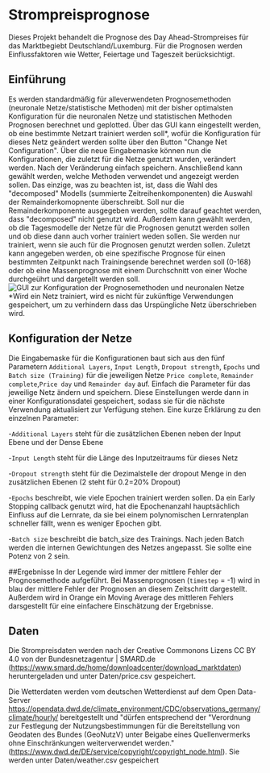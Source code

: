 # Strompreisprognose
Dieses Projekt behandelt die Prognose des Day Ahead-Strompreises für das Marktbegiebt Deutschland/Luxemburg. Für die Prognosen werden Einflussfaktoren wie Wetter, Feiertage und Tageszeit berücksichtigt.

## Einführung
Es werden standardmäßig für alleverwendeten Prognosemethoden (neuronale Netze/statistische Methoden) mit der bisher optimalsten Konfiguration für die neuronalen Netze und statistischen Methoden Prognosen berechnet und geplotted. 
Über das GUI kann eingestellt werden, ob eine bestimmte Netzart trainiert werden soll*, wofür die Konfiguration für dieses Netz geändert werden sollte über den Button "Change Net Configuration". 
Über die neue Eingabemaske können nun die Konfigurationen, die zuletzt für die Netze genutzt wurden, verändert werden. Nach der Veränderung einfach speichern.
Anschließend kann gewählt werden, welche Methoden verwendet und angezeigt werden sollen. Das einzige, was zu beachten ist, ist, dass die Wahl des "decomposed" Modells (summierte Zeitreihenkomponenten) die Auswahl der Remainderkomopnente überschreibt.
Soll nur die Remainderkomponente ausgegeben werden, sollte darauf geachtet werden, dass "decomposed" nicht genutzt wird.
Außerdem kann gewählt werden, ob die Tagesmodelle der Netze für die Prognosen genutzt werden sollen und ob diese dann auch vorher trainiert weden sollen. Sie werden nur trainiert, wenn sie auch für die Prognosen genutzt werden sollen.
Zuletzt kann angegeben werden, ob eine spezifische Prognose für einen bestimmten Zeitpunkt nach Trainingsende berechnet werden soll (0-168) oder ob eine Massenprognose mit einem Durchschnitt von einer Woche durchgeührt und dargetellt werden soll. 
![GUI zur Konfiguration der Prognosemethoden und neuronalen Netze]("Abbilungen\GUI.png")
*Wird ein Netz trainiert, wird es nicht für zukünftige Verwendungen gespeichert, um zu verhindern dass das Urspüngliche Netz überschrieben wird.
## Konfiguration der Netze
Die Eingabemaske für die Konfigurationen baut sich aus den fünf Parametern `Additional Layers`, `Input Length`, `Dropout strength`, `Epochs` und `Batch size (Training)` für die jeweiligen Netze `Price complete`, `Remainder complete`,`Price day` und `Remainder day` auf.
Einfach die Parameter für das jeweilige Netz ändern und speichern. Diese Einstellungen werde dann in einer Konfigurationsdatei gespeichert, sodass sie für die nächste Verwendung aktualisiert zur Verfügung stehen.
Eine kurze Erklärung zu den einzelnen Parameter: 

-`Additional Layers` steht für die zusätzlichen Ebenen neben der Input Ebene und der Dense Ebene

-`Input Length` steht für die Länge des Inputzeitraums für dieses Netz

-`Dropout strength` steht für die Dezimalstelle der dropout Menge in den zusätzlichen Ebenen (2 steht für 0.2=20% Dropout)

-`Epochs` beschreibt, wie viele Epochen trainiert werden sollen. Da ein Early Stopping callback genutzt wird, hat die Epochenanzahl hauptsächlich Einfluss auf die Lernrate, da sie bei einem polynomischen Lernratenplan schneller fällt, wenn es weniger Epochen gibt.

-`Batch size` beschreibt die batch_size des Trainings. Nach jeden Batch werden die internen Gewichtungen des Netzes angepasst. Sie sollte eine Potenz von 2 sein.

##Ergebnisse
In der Legende wird immer der mittlere Fehler der Prognosemethode aufgeführt. 
Bei Massenprognosen (`timestep` = -1) wird in blau der mittlere Fehler der Prognosen an diesem Zeitschritt dargestellt. 
Außerdem wird in Orange ein Moving Average des mittleren Fehlers darsgestellt für eine einfachere Einschätzung der Ergebnisse.

## Daten
Die Strompreisdaten werden nach der Creative Commonons Lizens CC BY 4.0 von der Bundesnetzagentur | SMARD.de (https://www.smard.de/home/downloadcenter/download_marktdaten) heruntergeladen und unter Daten/price.csv gespeichert.

Die Wetterdaten werden vom deutschen Wetterdienst auf dem Open Data-Server https://opendata.dwd.de/climate_environment/CDC/observations_germany/climate/hourly/ bereitgestellt und "dürfen entsprechend der "Verordnung zur Festlegung der Nutzungsbestimmungen für die Bereitstellung von Geodaten des Bundes (GeoNutzV) unter Beigabe eines Quellenvermerks ohne Einschränkungen weiterverwendet werden." (https://www.dwd.de/DE/service/copyright/copyright_node.html). Sie werden unter Daten/weather.csv gespeichert
